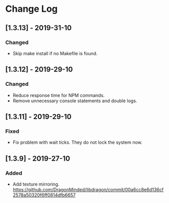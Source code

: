 # Change Log

## [1.3.13] - 2019-31-10
### Changed

- Skip make install if no Makefile is found.

## [1.3.12] - 2019-29-10
### Changed

- Reduce response time for NPM commands.
- Remove unnecessary console statements and double logs.

## [1.3.11] - 2019-29-10
### Fixed

- Fix problem with wait ticks. They do not lock the system now.

## [1.3.9] - 2019-27-10
### Added

- Add texture mirroring. https://github.com/DragonMinded/libdragon/commit/00a6cc8e6d136cf2578a50320f6ff0814dfb6657